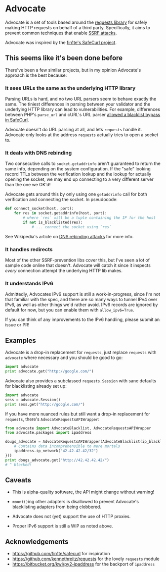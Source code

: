 # Advocate

Advocate is a set of tools based around the [requests library](https://github.com/kennethreitz/requests) for safely making
HTTP requests on behalf of a third party. Specifically, it aims to prevent 
common techniques that enable [SSRF attacks](https://cwe.mitre.org/data/definitions/918.html). 

Advocate was inspired by the [fin1te's SafeCurl project](https://github.com/fin1te/safecurl).

## This seems like it's been done before

There've been a few similar projects, but in my opinion Advocate's approach is the best because:

### It sees URLs the same as the underlying HTTP library

Parsing URLs is hard, and no two URL parsers seem to behave exactly the same. The tiniest
differences in parsing between your validator and the underlying HTTP library can lead
to vulnerabilities. For example, differences between PHP's `parse_url` and cURL's
URL parser [allowed a blacklist bypass in SafeCurl](https://github.com/fin1te/safecurl/issues/5).

Advocate doesn't do URL parsing at all, and lets `requests` handle it. Advocate only looks at the
address `requests` actually tries to open a socket to.

### It deals with DNS rebinding

Two consecutive calls to `socket.getaddrinfo` aren't guaranteed to return the same
info, depending on the system configuration. If the "safe" looking record TTLs between
the verification lookup and the lookup for actually opening the socket, we may end
up connecting to a very different server than the one we OK'd!

Advocate gets around this by only using one `getaddrinfo` call for both verification
and connecting the socket. In pseudocode:

```python
def connect_socket(host, port):
    for res in socket.getaddrinfo(host, port):
        # where `res` will be a tuple containing the IP for the host
        if not is_blacklisted(res):
            # ... connect the socket using `res`
```

See Wikipedia's article on [DNS rebinding attacks](https://en.wikipedia.org/wiki/DNS_rebinding) for more info.

### It handles redirects

Most of the other SSRF-prevention libs cover this, but I've seen a lot
of sample code online that doesn't. Advocate will catch it since it inspects
*every* connection attempt the underlying HTTP lib makes. 

### It understands IPv6

Admittedly, Advocates IPv6 support is still a work-in-progress, since I'm not
that familiar with the spec, and there are so many ways to tunnel IPv4 over IPv6,
as well as other things we'd rather avoid. IPv6 records are ignored by default
for now, but you can enable them with `allow_ipv6=True`.

If you can think of any improvements to the IPv6 handling, please submit an issue or PR!

## Examples

Advocate is a drop-in replacement for `requests`, just replace `requests` with
`advocate` where necessary and you should be good to go:

```python
import advocate
print advocate.get("http://google.com/")
```

Advocate also provides a subclassed `requests.Session` with sane defaults for 
blacklisting already set up:

```python
import advocate
sess = advocate.Session()
print sess.get("http://google.com/")
```

If you have more nuanced rules but still want a drop-in replacement for
`requests`, there's `AdvocateRequestsAPIWrapper`:

```python
from advocate import AdvocateBlacklist, AdvocateRequestsAPIWrapper
from advocate.packages import ipaddress

dougs_advocate = AdvocateRequestsAPIWrapper(AdvocateBlacklist(ip_blacklist={
    # Contains data incomprehensible to mere mortals
    ipaddress.ip_network("42.42.42.42/32")
}))
print dougs_advocate.get("http://42.42.42.42/")
# ^ blocked!
```

## Caveats

* This is alpha-quality software, the API might change without warning!

* `mount()`ing other adapters is disallowed to prevent Advocate's blacklisting adapters
from being clobbered.

* Advocate does not (yet) support the use of HTTP proxies.

* Proper IPv6 support is still a WIP as noted above.

## Acknowledgements

* https://github.com/fin1te/safecurl for inspiration
* https://github.com/kennethreitz/requests for the lovely `requests` module
* https://bitbucket.org/kwi/py2-ipaddress for the backport of `ipaddress`
